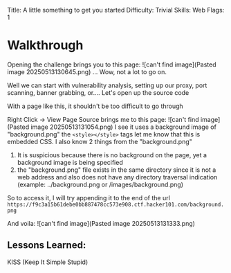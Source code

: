 Title: A little something to get you started
Difficulty: Trivial
Skills: Web
Flags: 1

# Walkthrough
Opening the challenge brings you to this page:
![can't find image](Pasted image 20250513130645.png)
... Wow, not a lot to go on.

Well we can start with vulnerability analysis, setting up our proxy, port scanning, banner grabbing, or....
Let's open up the source code

With a page like this, it shouldn't be too difficult to go through

Right Click -> View Page Source brings me to this page:
![can't find image](Pasted image 20250513131054.png)
I see it uses a background image of "background.png"
the `<style></style>` tags let me know that this is embedded CSS. I also know 2 things from the "background.png"
1) It is suspicious because there is no background on the page, yet a background image is being specified
2) the "background.png" file exists in the same directory since it is not a web address and also does not have any directory traversal indication (example: ../background.png or /images/background.png)

So to access it, I will try appending it to the end of the url
`https://f9c3a15b61debe0bb887478cc573e908.ctf.hacker101.com/background.png`

And voila: 
![can't find image](Pasted image 20250513131333.png)

## Lessons Learned:
KISS (Keep It Simple Stupid)
